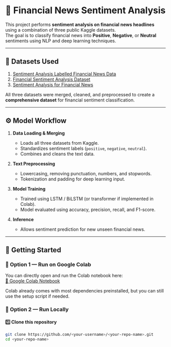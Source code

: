 # 🧠 Financial News Sentiment Analysis

This project performs **sentiment analysis on financial news headlines** using a combination of three public Kaggle datasets.  
The goal is to classify financial news into **Positive**, **Negative**, or **Neutral** sentiments using NLP and deep learning techniques.

---

## 📂 Datasets Used

1. [Sentiment Analysis Labelled Financial News Data](https://www.kaggle.com/datasets/aravsood7/sentiment-analysis-labelled-financial-news-data)
2. [Financial Sentiment Analysis Dataset](https://www.kaggle.com/datasets/sbhatti/financial-sentiment-analysis)
3. [Sentiment Analysis for Financial News](https://www.kaggle.com/datasets/ankurzing/sentiment-analysis-for-financial-news)

All three datasets were merged, cleaned, and preprocessed to create a **comprehensive dataset** for financial sentiment classification.

---

## ⚙️ Model Workflow

1. **Data Loading & Merging**
   - Loads all three datasets from Kaggle.
   - Standardizes sentiment labels (`positive`, `negative`, `neutral`).
   - Combines and cleans the text data.

2. **Text Preprocessing**
   - Lowercasing, removing punctuation, numbers, and stopwords.
   - Tokenization and padding for deep learning input.

3. **Model Training**
   - Trained using LSTM / BiLSTM (or transformer if implemented in Colab).
   - Model evaluated using accuracy, precision, recall, and F1-score.

4. **Inference**
   - Allows sentiment prediction for new unseen financial news.

---

## 🚀 Getting Started

### 🔹 Option 1 — Run on Google Colab
You can directly open and run the Colab notebook here:  
[📘 Google Colab Notebook](https://colab.research.google.com/drive/15C4B8XyTEksGCxsAG0m0LZT022fbYQmD?usp=sharing)

Colab already comes with most dependencies preinstalled, but you can still use the setup script if needed.

### 🔹 Option 2 — Run Locally

#### 1️⃣ Clone this repository
```bash
git clone https://github.com/<your-username>/<your-repo-name>.git
cd <your-repo-name>
